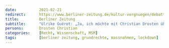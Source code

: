 ```yaml
---
date:          2021-02-21
redirect:      https://www.berliner-zeitung.de/kultur-vergnuegen/debatte/interview-mit-ulrike-guerot-ja-ich-will-mit-christian-drosten-diskutieren-li.140941
title:         Berliner Zeitung
subtitle:      "Ulrike Guérot: „Ja, ich möchte mit Christian Drosten über Freiheit diskutieren“"
persons:       Drosten Christian
categories:    [Recht, Wissenschaft, MSM]
tags:          [berliner zeitung, grundrechte, massnahmen, lockdown]
---
```

